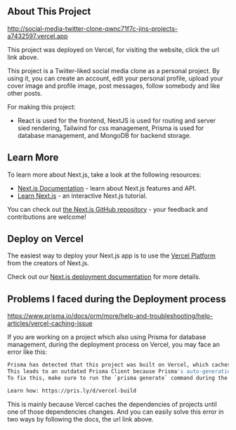 
## About This Project

http://social-media-twitter-clone-qwnc71f7c-jins-projects-a7432597.vercel.app

This project was deployed on Vercel, for visiting the website, click the url link above.

This project is a Twiiter-liked social media clone as a personal project. By using it, you can create an account, edit your personal profile, upload your cover image and profile image, post messages, follow somebody and like other posts.



For making this project:

- React is used for the frontend, NextJS is used for routing and server sied rendering, Tailwind for css management, Prisma is used for database management, and MongoDB for backend storage.




## Learn More

To learn more about Next.js, take a look at the following resources:

- [Next.js Documentation](https://nextjs.org/docs) - learn about Next.js features and API.
- [Learn Next.js](https://nextjs.org/learn) - an interactive Next.js tutorial.

You can check out [the Next.js GitHub repository](https://github.com/vercel/next.js/) - your feedback and contributions are welcome!

## Deploy on Vercel

The easiest way to deploy your Next.js app is to use the [Vercel Platform](https://vercel.com/new?utm_medium=default-template&filter=next.js&utm_source=create-next-app&utm_campaign=create-next-app-readme) from the creators of Next.js.

Check out our [Next.js deployment documentation](https://nextjs.org/docs/deployment) for more details.

## Problems I faced during the Deployment process

https://www.prisma.io/docs/orm/more/help-and-troubleshooting/help-articles/vercel-caching-issue

If you are working on a project which also using Prisma for database management, during the deployment process on Vercel, you may face an error like this:

```bash
Prisma has detected that this project was built on Vercel, which caches dependencies.
This leads to an outdated Prisma Client because Prisma's auto-generation isn't triggered.
To fix this, make sure to run the `prisma generate` command during the build process.

Learn how: https://pris.ly/d/vercel-build
```

This is mainly because Vercel caches the dependencies of projects until one of those dependencies changes. And you can easily solve this error in two ways by following the docs, the url link above.
